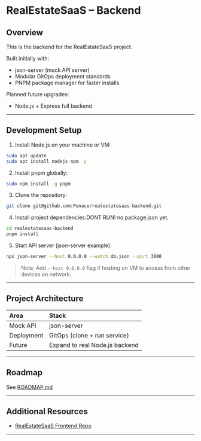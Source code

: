 # RealEstateSaaS – Backend

## Overview

This is the backend for the RealEstateSaaS project.

Built initially with:
- json-server (mock API server)
- Modular GitOps deployment standards
- PNPM package manager for faster installs

Planned future upgrades:
- Node.js + Express full backend

---

## Development Setup

1. Install Node.js on your machine or VM:
```bash
sudo apt update
sudo apt install nodejs npm -y
```

2. Install pnpm globally:
```bash
sudo npm install -g pnpm
```

3. Clone the repository:
```bash
git clone git@github.com:Penace/realestatesaas-backend.git
```

4. Install project dependencies:DONT RUN! no package.json yet.
```bash
cd realestatesaas-backend
pnpm install
```

5. Start API server (json-server example):
```bash
npx json-server --host 0.0.0.0 --watch db.json --port 3000
```
>Note: Add `--host 0.0.0.0` flag if hosting on VM to access from other devices on network.
---

## Project Architecture

| Area | Stack |
|:---|:---|
| Mock API | json-server |
| Deployment | GitOps (clone + run service) |
| Future | Expand to real Node.js backend |

---

## Roadmap

See [ROADMAP.md](./ROADMAP.md)

---

## Additional Resources

- [RealEstateSaaS Frontend Repo](https://github.com/Penace/realestatesaas-frontend)

---